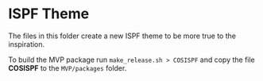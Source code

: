 # ISPF Theme

The files in this folder create a new ISPF theme to be more true to the inspiration. 

To build the MVP package run `make_release.sh > COSISPF` and copy the file **COSISPF** to the `MVP/packages` folder.